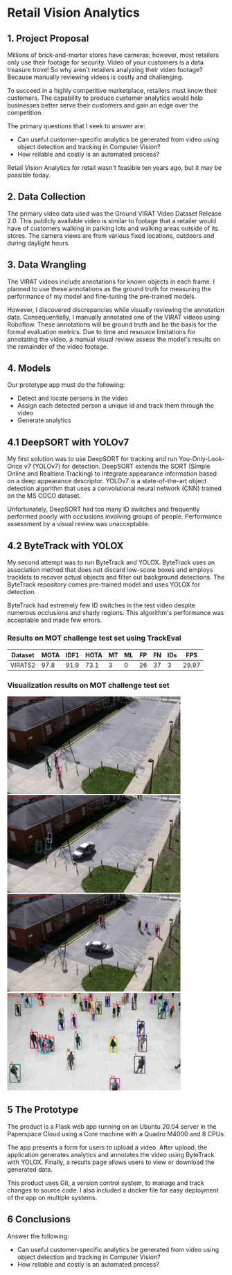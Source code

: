 # Retail Vision Analytics

## 1. Project Proposal

Millions of brick-and-mortar stores have cameras; however, most retailers only use their footage for security. Video of your customers is a data treasure trove! So why aren't retailers analyzing their video footage? Because manually reviewing videos is costly and challenging. 

To succeed in a highly competitive marketplace, retailers must know their customers. The capability to produce customer analytics would help businesses better serve their customers and gain an edge over the competition.

The primary questions that I seek to answer are:

* Can useful customer-specific analytics be generated from video using object detection and tracking in Computer Vision?
* How reliable and costly is an automated process?

Retail Vision Analytics for retail wasn't feasible ten years ago, but it may be possible today. 

## 2. Data Collection

The primary video data used was the Ground VIRAT Video Dataset Release 2.0. This publicly available video is similar to footage that a retailer would have of customers walking in parking lots and walking areas outside of its stores. The camera views are from various fixed locations, outdoors and during daylight hours. 


## 3. Data Wrangling

The VIRAT videos include annotations for known objects in each frame. I planned to use these annotations as the ground truth for measuring the performance of my model and fine-tuning the pre-trained models. 

However, I discovered discrepancies while visually reviewing the annotation data. Consequentially, I manually annotated one of the VIRAT videos using Roboflow. These annotations will be ground truth and be the basis for the formal evaluation metrics. Due to time and resource limitations for annotating the video, a manual visual review assess the model's results on the remainder of the video footage.

## 4. Models

Our prototype app must do the following:

* Detect and locate persons in the video
* Assign each detected person a unique id and track them through the video
* Generate analytics 

## 4.1 DeepSORT with YOLOv7

My first solution was to use DeepSORT for tracking and run You-Only-Look-Once v7 (YOLOv7) for detection. DeepSORT extends the SORT (Simple Online and Realtime Tracking) to integrate appearance information based on a deep appearance descriptor. YOLOv7 is a state-of-the-art object detection algorithm that uses a convolutional neural network (CNN) trained on the MS COCO dataset. 

Unfortunately, DeepSORT had too many ID switches and frequently performed poorly with occlusions involving groups of people. Performance assessment by a visual review was unacceptable.

## 4.2 ByteTrack with YOLOX

My second attempt was to run ByteTrack and YOLOX. ByteTrack uses an association method that does not discard low-score boxes and employs tracklets to recover actual objects and filter out background detections. The ByteTrack repository comes pre-trained model and uses YOLOX for detection.

ByteTrack had extremely few ID switches in the test video despite numerous occlusions and shady regions. This algorithm's performance was acceptable and made few errors. 

### Results on MOT challenge test set using TrackEval
| Dataset    |  MOTA | IDF1 | HOTA | MT | ML | FP | FN | IDs | FPS |
|------------|-------|------|------|-------|-------|------|------|------|------|
|VIRATS2     | 97.8 | 91.9 | 73.1 |   3   |   0   |   26  |   37  |   3  | 29.97|

### Visualization results on MOT challenge test set
<img src="assets/VIRAT1.gif" width="400"/>   <img src="assets/VIRAT2.gif" width="400"/>
<img src="assets/VIRAT4.gif" width="400"/>   <img src="assets/shopping_mall.gif" width="400"/>

## 5 The Prototype

The product is a Flask web app running on an Ubuntu 20.04 server in the Paperspace Cloud using a Core machine with a Quadro M4000 and 8 CPUs. 

The app presents a form for users to upload a video. After upload, the application generates analytics and annotates the video using ByteTrack with YOLOX. Finally, a results page allows users to view or download the generated data. 

This product uses Git, a version control system, to manage and track changes to source code. I also included a docker file for easy deployment of the app on multiple systems.

## 6 Conclusions

Answer the following: 

* Can useful customer-specific analytics be generated from video using object detection and tracking in Computer Vision?
* How reliable and costly is an automated process?
